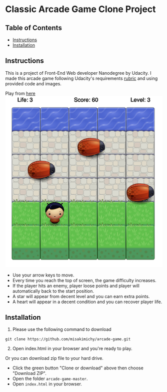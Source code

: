 # Classic Arcade Game Clone Project

## Table of Contents

- [Instructions](#instructions)
- [Installation](#installation)

## Instructions
This is a project of Front-End Web developer Nanodegree by Udacity.
I made this arcade game following Udacity's requirements [rubric](https://review.udacity.com/#!/rubrics/15/view) and using provided code and images.

Play from [here](https://misakimichy.github.io/arcade-game/)
![alt screenshot of the game](screenshot/screenshot.png)

- Use your arrow keys to move.
- Every time you reach the top of screen, the game difficulty increases.
- If the player hits an enemy, player loose points and player will automatically back to the start position.
- A star will appear from decent level and you can earn extra points.
- A heart will appear in a decent condition and you can recover player life.


## Installation
1. Please use the following command to download
```
git clone https://github.com/misakimichy/arcade-game.git
```

2. Open index.html in your browser and you're ready to play.

Or you can download zip file to your hard drive.
- Click the green button "Clone or download" above then choose "Download ZIP".
- Open the folder `arcade-game-master`.
- Open `index.html` in your browser.
